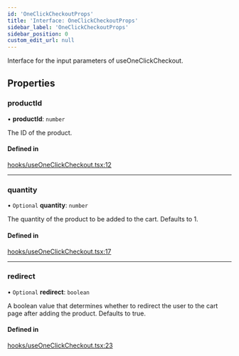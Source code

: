 ```yaml
---
id: 'OneClickCheckoutProps'
title: 'Interface: OneClickCheckoutProps'
sidebar_label: 'OneClickCheckoutProps'
sidebar_position: 0
custom_edit_url: null
---
```


Interface for the input parameters of useOneClickCheckout.

## Properties

### productId

• **productId**: `number`

The ID of the product.

#### Defined in

[hooks/useOneClickCheckout.tsx:12](https://github.com/Project-Krypto/ReactPayVault/blob/4db402f/src/lib/hooks/useOneClickCheckout.tsx#L12)

---

### quantity

• `Optional` **quantity**: `number`

The quantity of the product to be added to the cart. Defaults to 1.

#### Defined in

[hooks/useOneClickCheckout.tsx:17](https://github.com/Project-Krypto/ReactPayVault/blob/4db402f/src/lib/hooks/useOneClickCheckout.tsx#L17)

---

### redirect

• `Optional` **redirect**: `boolean`

A boolean value that determines whether to redirect the user to the cart page
after adding the product. Defaults to true.

#### Defined in

[hooks/useOneClickCheckout.tsx:23](https://github.com/Project-Krypto/ReactPayVault/blob/4db402f/src/lib/hooks/useOneClickCheckout.tsx#L23)
